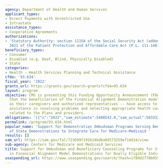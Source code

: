 ```yaml
---
agency: Department of Health and Human Services
applicant_types:
- Direct Payments with Unrestricted Use
- Intrastate
assistance_types:
- Cooperative Agreements
authorizations:
- 'Statutory Authority: section 1115A of the Social Security Act (added by section
  3021 of the Patient Protection and Affordable Care Act (P.L. 111-148).'
beneficiary_types:
- Consumer
- Disabled (e.g. Deaf, Blind, Physically Disabled)
- State
categories:
- Health - Health Services Planning and Technical Assistance
cfda: '93.634'
fiscal_year: '2022'
grants_url: https://grants.gov/search-grants?cfda=93.634
layout: program
objective: CMS is presenting this Funding Opportunity Announcement (FOA) to ensure
  that the beneficiaries of the Financial Alignment Demonstration models – as well
  as their caregivers and authorized representatives -- have access to person-centered
  assistance in resolving problems and selecting appropriate health care coverage
  related to the Plans and providers.
obligations: '[{"x":"2022","sam_estimate":5408542.0,"sam_actual":5033329.0,"usa_spending_actual":5033329.0},{"x":"2023","sam_estimate":3992654.0,"sam_actual":0.0,"usa_spending_actual":3528636.16},{"x":"2024","sam_estimate":74452.0,"sam_actual":0.0,"usa_spending_actual":-1310369.05}]'
permalink: /program/93.634.html
popular_name: 'Support for Demonstration Ombudsman Programs Serving Beneficiaries
  of State Demonstrations to Integrate Care for Medicare-Medicaid '
results: []
sam_url: https://sam.gov/fal/723699f191b24bd6a0d573259ef1dd14/view
sub-agency: Centers for Medicare and Medicaid Services
title: Support for Ombudsman and Beneficiary Counseling Programs for States Participating
  in Financial Alignment Model Demonstrations for Dually Eligible Individuals
usaspending_url: https://www.usaspending.gov/search/?hash=1f89d2770b95557a824796678978c858
---
```


